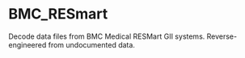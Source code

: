 # BMC_RESmart
Decode data files from BMC Medical RESMart GII systems. Reverse-engineered from undocumented data. 
